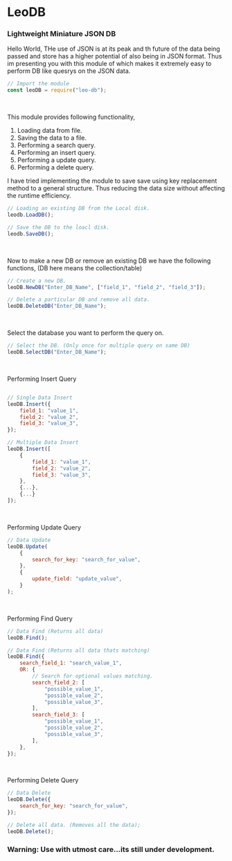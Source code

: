 # LeoDB

### Lightweight Miniature JSON DB

Hello World, THe use of JSON is at its peak and th future of the data being passed and store has a higher potential of also being in JSON format. Thus im presenting you with this module of which makes it extremely easy to perform DB like quesrys on the JSON data.

```jsx
// Import the module
const leoDB = require("leo-db");
```

<br/>

This module provides following functionality,

1. Loading data from file.
2. Saving the data to a file.
3. Performing a search query.
4. Performing an insert query.
5. Performing a update query.
6. Performing a delete query.

I have tried implementing the module to save save using key replacement method to a general structure. Thus reducing the data size without affecting the runtime efficiency.

```jsx
// Loading an existing DB from the Local disk.
leodb.LoadDB();

// Save the DB to the loacl disk.
leodb.SaveDB();
```

<br/>

Now to make a new DB or remove an existing DB we have the following functions, (DB here means the collection/table)

```jsx
// Create a new DB.
leoDB.NewDB("Enter_DB_Name", ["field_1", "field_2", "field_3"]);

// Delete a particular DB and remove all data.
leoDB.DeleteDB("Enter_DB_Name");
```

<br/>

Select the database you want to perform the query on.

```jsx
// Select the DB. (Only once for multiple query on same DB)
leoDB.SelectDB("Enter_DB_Name");
```

<br/>

Performing Insert Query

```jsx

// Single Data Insert
leoDB.Insert({
    field_1: "value_1",
    field_2: "value_2",
    field_3: "value_3",
});

// Multiple Data Insert
leoDB.Insert([
    {
        field_1: "value_1",
        field_2: "value_2",
        field_3: "value_3",
    },
    {...},
    {...}
]);
```

<br/>

Performing Update Query

```jsx
// Data Update
leoDB.Update(
    {
        search_for_key: "search_for_value",
    },
    {
        update_field: "update_value",
    }
);
```

<br/>

Performing Find Query

```jsx
// Data Find (Returns all data)
leoDB.Find();

// Data Find (Returns all data thats matching)
leoDB.Find({
    search_field_1: "search_value_1",
    OR: {
        // Search for optional values matching.
        search_field_2: [
            "possible_value_1",
            "possible_value_2",
            "possible_value_3",
        ],
        search_field_3: [
            "possible_value_1",
            "possible_value_2",
            "possible_value_3",
        ],
    },
});
```

<br/>

Performing Delete Query

```jsx
// Data Delete
leoDB.Delete({
    search_for_key: "search_for_value",
});

// Delete all data. (Removes all the data);
leoDB.Delete();
```

### Warning: Use with utmost care...its still under development.

